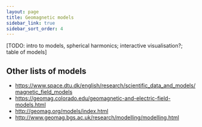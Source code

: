 ```yaml
---
layout: page
title: Geomagnetic models
sidebar_link: true
sidebar_sort_order: 4
---
```


[TODO: intro to models, spherical harmonics; interactive visualisation?; table of models]

## Other lists of models
- <https://www.space.dtu.dk/english/research/scientific_data_and_models/magnetic_field_models>
- <https://geomag.colorado.edu/geomagnetic-and-electric-field-models.html>
- <http://geomag.org/models/index.html>
- <http://www.geomag.bgs.ac.uk/research/modelling/modelling.html>

